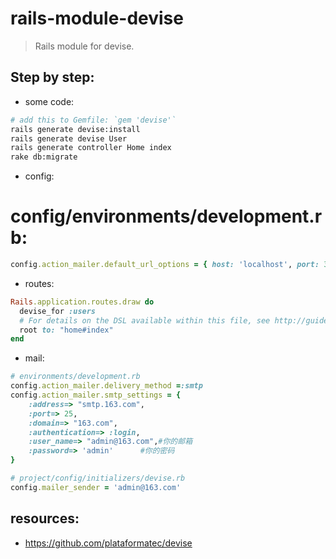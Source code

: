 # rails-module-devise
> Rails module for devise.

## Step by step:
+ some code:
```bash
# add this to Gemfile: `gem 'devise'`
rails generate devise:install
rails generate devise User
rails generate controller Home index
rake db:migrate
```

+ config:
# config/environments/development.rb:
```ruby
config.action_mailer.default_url_options = { host: 'localhost', port: 3000 }
```

+ routes:
```ruby
Rails.application.routes.draw do
  devise_for :users
  # For details on the DSL available within this file, see http://guides.rubyonrails.org/routing.html
  root to: "home#index"
end
```

+ mail:
```ruby
# environments/development.rb
config.action_mailer.delivery_method =:smtp
config.action_mailer.smtp_settings = {
    :address=> "smtp.163.com",
    :port=> 25,
    :domain=> "163.com",
    :authentication=> :login,
    :user_name=> "admin@163.com",#你的邮箱
    :password=> 'admin'      #你的密码
}

# project/config/initializers/devise.rb
config.mailer_sender = 'admin@163.com'
```

## resources:
+ https://github.com/plataformatec/devise